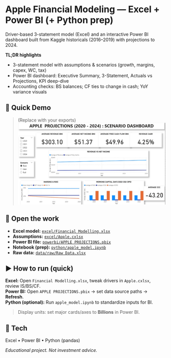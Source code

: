 # Apple Financial Modeling — Excel + Power BI (+ Python prep)

Driver-based 3-statement model (Excel) and an interactive Power BI dashboard built from Kaggle historicals (2016–2019) with projections to 2024.

**TL;DR highlights**
- 3-statement model with assumptions & scenarios (growth, margins, capex, WC, tax)
- Power BI dashboard: Executive Summary, 3-Statement, Actuals vs Projections, KPI deep-dive
- Accounting checks: BS balances; CF ties to change in cash; YoY variance visuals

## 🔎 Quick Demo
> (Replace with your exports)
![Executive Summary](image.png)

## 📂 Open the work
- **Excel model:** [`excel/Financial Modelling.xlsx`](excel/Financial%20Modelling.xlsx)  
- **Assumptions:** [`excel/Apple.cxlsx`](excel/Apple.cxlsx)  
- **Power BI file:** [`powerbi/APPLE PROJECTIONS.pbix`](powerbi/APPLE%20PROJECTIONS.pbix)  
- **Notebook (prep):** [`python/apple_model.ipynb`](python/apple_model.ipynb)  
- **Raw data:** [`data/raw/Raw Data.xlsx`](data/raw/Raw%20Data.xlsx)

## ▶️ How to run (quick)
**Excel:** Open `Financial Modelling.xlsx`, tweak drivers in `Apple.cxlsx`, review IS/BS/CF.  
**Power BI:** Open `APPLE PROJECTIONS.pbix` → set data source paths → **Refresh**.  
**Python (optional):** Run `apple_model.ipynb` to standardize inputs for BI.

> Display units: set major cards/axes to **Billions** in Power BI.

## 🧰 Tech
Excel • Power BI • Python (pandas)

*Educational project. Not investment advice.*
